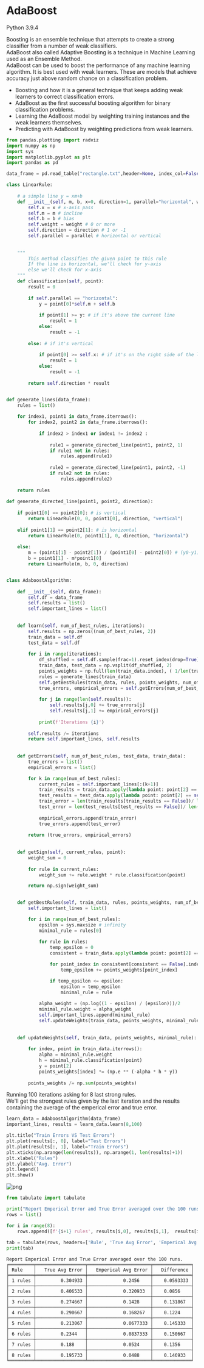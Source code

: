 # AdaBoost

Python 3.9.4

Boosting is an ensemble technique that attempts to create a strong classifier from a number of weak classifiers.
<br>AdaBoost also called Adaptive Boosting is a technique in Machine Learning used as an Ensemble Method.
<br>AdaBoost can be used to boost the performance of any machine learning algorithm. It is best used with weak learners. These are models that achieve accuracy just above random chance on a classification problem.
* Boosting and how it is a general technique that keeps adding weak learners to correct classification errors.
* AdaBoost as the first successful boosting algorithm for binary classification problems.
* Learning the AdaBoost model by weighting training instances and the weak learners themselves.
* Predicting with AdaBoost by weighting predictions from weak learners.

```python
from pandas.plotting import radviz
import numpy as np
import sys
import matplotlib.pyplot as plt
import pandas as pd

data_frame = pd.read_table("rectangle.txt",header=None, index_col=False, names=['x', 'y', 'label'], delimiter=r"\s+")
```



```python
class LinearRule:
    
    # a simple line y = xm+b
    def __init__(self, m, b, x=0, direction=1, parallel="horizontal", weight=0):
        self.x = x # x-axis pass
        self.m = m # incline
        self.b = b # bias
        self.weight = weight # 0 or more 
        self.direction = direction # 1 or -1
        self.parallel = parallel # horizontal or vertical
        
        
    """
        This method classifies the given point to this rule
        If the line is horizontal, we'll check for y-axis
        else we'll check for x-axis
    """
    def classification(self, point):
        result = 0
        
        if self.parallel == "horizontal":
            y = point[0]*self.m + self.b
            
            if point[1] >= y: # if it's above the current line
                result = 1
            else:
                result = -1
        
        else: # if it's vertical
            
            if point[0] >= self.x: # if it's on the right side of the line
                result = 1
            else:
                result = -1
                
        return self.direction * result
```


```python

def generate_lines(data_frame):
    rules = list()
    
    for index1, point1 in data_frame.iterrows():
        for index2, point2 in data_frame.iterrows():
            
            if index2 > index1 or index1 != index2 :
                
                rule1 = generate_directed_line(point1, point2, 1)                
                if rule1 not in rules:
                    rules.append(rule1)
                    
                rule2 = generate_directed_line(point1, point2, -1)
                if rule2 not in rules:
                    rules.append(rule2)
                    
    return rules
                    
def generate_directed_line(point1, point2, direction):
    
    if point1[0] == point2[0]: # is vertical
        return LinearRule(0, 0, point1[0], direction, "vertical")
    
    elif point1[1] == point2[1]: # is horizontal
        return LinearRule(0, point1[1], 0, direction, "horizontal")
    
    else:
        m = (point1[1] - point2[1]) / (point1[0] - point2[0]) # (y0-y1)/(x0-x1)
        b = point1[1] - m*point1[0]
        return LinearRule(m, b, 0, direction)
```


```python

class AdaboostAlgorithm:
    
    def __init__(self, data_frame):
        self.df = data_frame
        self.results = list()
        self.important_lines = list()
        
    
    def learn(self, num_of_best_rules, iterations):
        self.results = np.zeros((num_of_best_rules, 2))
        train_data = self.df
        test_data = self.df
        
        for i in range(iterations):
            df_shuffled = self.df.sample(frac=1).reset_index(drop=True)
            train_data, test_data = np.vsplit(df_shuffled, 2)
            points_weights = np.full(len(train_data.index), ( 1/len(train_data.index) ))
            rules = generate_lines(train_data)
            self.getBestRules(train_data, rules, points_weights, num_of_best_rules)
            true_errors, empirical_errors = self.getErrors(num_of_best_rules, test_data, train_data)
            
            for j in range(len(self.results)):
                self.results[j,0] += true_errors[j]
                self.results[j,1] += empirical_errors[j]
                
            print(f'Iterations {i}')
            
        self.results /= iterations
        return self.important_lines, self.results
            
                
    def getErrors(self, num_of_best_rules, test_data, train_data):
        true_errors = list()
        empirical_errors = list()

        for k in range(num_of_best_rules):
            current_rules = self.important_lines[:(k+1)]
            train_results = train_data.apply(lambda point: point[2] == self.getSign(current_rules,point), axis=1, result_type='reduce')
            test_results = test_data.apply(lambda point: point[2] == self.getSign(current_rules,point), axis=1,result_type='reduce')
            train_error = len(train_results[train_results == False])/ len(train_results)
            test_error = len(test_results[test_results == False])/ len(test_results)
            
            empirical_errors.append(train_error)
            true_errors.append(test_error)
            
        return (true_errors, empirical_errors)
            
            
    def getSign(self, current_rules, point):
        weight_sum = 0
        
        for rule in current_rules:
            weight_sum += rule.weight * rule.classification(point)

        return np.sign(weight_sum)
    

    def getBestRules(self, train_data, rules, points_weights, num_of_best_rules):
        self.important_lines = list()

        for i in range(num_of_best_rules):
            epsilon = sys.maxsize # infinity 
            minimal_rule = rules[0]
            
            for rule in rules:
                temp_epsilon = 0
                consistent = train_data.apply(lambda point: point[2] == rule.classification(point), axis=1, result_type='reduce')

                for point_index in consistent[consistent == False].index:
                    temp_epsilon += points_weights[point_index]

                if temp_epsilon <= epsilon:
                    epsilon = temp_epsilon
                    minimal_rule = rule
            
            alpha_weight = (np.log((1 - epsilon) / (epsilon)))/2
            minimal_rule.weight = alpha_weight
            self.important_lines.append(minimal_rule)
            self.updateWeights(train_data, points_weights, minimal_rule)
    
    
    def updateWeights(self, train_data, points_weights, minimal_rule):
        
        for index, point in train_data.iterrows():
            alpha = minimal_rule.weight
            h = minimal_rule.classification(point)
            y = point[2]
            points_weights[index] *= (np.e ** (-alpha * h * y))
        
        points_weights /= np.sum(points_weights)

```

Running 100 iterations asking for 8 last strong rules.
<br> We'll get the strongest rules given by the last iteration and the results containing the average of the emperical error and true error.


```python
learn_data = AdaboostAlgorithm(data_frame)
important_lines, results = learn_data.learn(8,100)
```


```python
plt.title("Train Errors VS Test Errors")
plt.plot(results[:, 0], label="Test Errors")
plt.plot(results[:, 1], label="Train Errors")
plt.xticks(np.arange(len(results)), np.arange(1, len(results)+1))
plt.xlabel("Rules")
plt.ylabel("Avg. Error")
plt.legend()
plt.show()
```


    
![png](output_12_0.png)
    



```python
from tabulate import tabulate

print("Report Emperical Error and True Error averaged over the 100 runs.")
rows = list()

for i in range(8):
    rows.append([f'{i+1} rules', results[i,0], results[i,1],  results[i,0]-results[i,1]])
    
tab = tabulate(rows, headers=['Rule', 'True Avg Error', 'Emperical Avg Error', 'Difference' ], tablefmt='fancy_grid')
print(tab)
```

    Report Emperical Error and True Error averaged over the 100 runs.
    ╒═════════╤══════════════════╤═══════════════════════╤══════════════╕
    │ Rule    │   True Avg Error │   Emperical Avg Error │   Difference │
    ╞═════════╪══════════════════╪═══════════════════════╪══════════════╡
    │ 1 rules │         0.304933 │             0.2456    │    0.0593333 │
    ├─────────┼──────────────────┼───────────────────────┼──────────────┤
    │ 2 rules │         0.406533 │             0.320933  │    0.0856    │
    ├─────────┼──────────────────┼───────────────────────┼──────────────┤
    │ 3 rules │         0.274667 │             0.1428    │    0.131867  │
    ├─────────┼──────────────────┼───────────────────────┼──────────────┤
    │ 4 rules │         0.290667 │             0.168267  │    0.1224    │
    ├─────────┼──────────────────┼───────────────────────┼──────────────┤
    │ 5 rules │         0.213067 │             0.0677333 │    0.145333  │
    ├─────────┼──────────────────┼───────────────────────┼──────────────┤
    │ 6 rules │         0.2344   │             0.0837333 │    0.150667  │
    ├─────────┼──────────────────┼───────────────────────┼──────────────┤
    │ 7 rules │         0.188    │             0.0524    │    0.1356    │
    ├─────────┼──────────────────┼───────────────────────┼──────────────┤
    │ 8 rules │         0.195733 │             0.0488    │    0.146933  │
    ╘═════════╧══════════════════╧═══════════════════════╧══════════════╛
    
